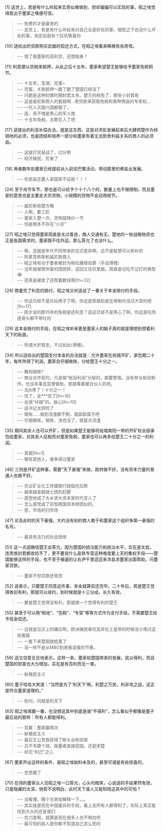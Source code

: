 
[1] 这世上，若是有什么听起来玄奇似难做到、但却偏偏可以实现的事，昭之埃觉得若出于墨家之嘴便可信。
>--- 免费的才是最贵的<br>
>--- 这世上，若是有什么听起来对自己全是好处的事、细思之下也没什么坏处的事，肯定前面有个巨坑等着你<br>

[10] 适给出的贷款购买武器的偿还方式，在昭之埃看来略微有些奇怪。
>--- 借了我墨家的高利贷，还想脱身？<br>

[11] 利息便以货税来抵押，从此之后十五年，墨家希望楚王能够给予墨家免税铜节。
>--- 十五年，芜湖，完蛋~<br>
>--- 完蛋，关税抵押～跪了跪了楚国已经没了<br>
>--- 问题是这种封建时期封君太多。楚王的税免了，那些小封君呢<br>
>--- 这是威尼斯商人的套路啊…用贷款来获取免税和某种商品的专卖权…<br>
>--- 一代人灭国兴国都够了。<br>
>--- 适，真不愧是黑心的军火商<br>
>--- 十五年免税，太欺负人了吧<br>

[17] 适提出的利息补偿办法，就是这东西，这是对沛彭发展起来后大肆把楚作为倾销地的必须，也是团结和培养一部分和墨家有着无法割舍利益关系的商人的必须品。
>--- 这就打贸易战了，过分啊<br>
>--- 经济殖民，厉害了<br>

[18] 再者数年前墨家已经提前派人前往巴蜀活动，带动那里的煮盐业发展。
>--- 你卖盐还要人家国家不征税！！！<br>

[24] 至于舟节车节，那也是可以给予个十个八个的，数量上也不做限制，而且墨家的意思也是主要走大宗货物，小规模的货物不会动用税节。
>--- 威尼斯吞楚方略<br>
>--- 人啊，要工匠<br>
>--- 墨家入楚一次，货物就降价一节<br>
>--- 怕是根本不存在“小宗”<br>

[27] 昭之埃只觉得墨家简直是太过善良，商人交通有无，楚地的一些战略物资也正是各国需求的，墨家既不往外运，那么答允了也没什么。
>--- 唉，这就是年代不同带来的见识差异啊，远不是聪慧可以弥补的<br>
>--- 阿莱克修斯和威尼斯商人<br>
>--- 昭之埃有功于墨者被封为格拉魔根伯爵（手动滑稽）<br>
>--- 当年就被管仲耍的团团转，这回又往坑里跳，简直是记吃不记打的典型😂<br>
>--- 还真是被卖了还帮着数钱啊[fn=32]<br>

[28] 商量完了利息的赔付，昭之埃又听适说了一番关于本金赔付的手段。
>--- 你这已经不是论坛喷子了啊，你这是穿越前是在体制内当过大官的吧[fn=17]<br>
>--- 刚才说的那15年的免税是还利息？适这已经不是黑心了啊，你这是吃肉连骨头都不带吐的<br>

[29] 这本金赔付的手段，在昭之埃听来更是墨家人的脑子真的就是理想到想着利天下的耿直。
>--- 所谓大奸若忠，不过如此(滑稽)。<br>

[34] 所以适给出的楚国支付本金的办法就是：允许墨家在宛城开矿，承包期二十年，每年所得了利润，墨家会仔细做账，分给楚王十分之一。
>--- 舞阳钢铁?<br>
>--- 商业合作契约，凡是按“账目利润”分层的，都要警惕。没有参与账目制作，也没本事去监督做账，那就等着被合伙人坑吧。<br>
>--- 太jb黑了！十分之一！<br>
>--- 完了，全***完了[fn=16]<br>
>--- 会很“仔细”的，放心[fn=10]<br>
>--- 适书记太阴险了<br>
>--- 做账……做到汤渣都不剩，就舔舔盘子吧<br>
>--- 仔细做账，做账，汤也没了，就留点汤渣<br>

[35] 期间其余人也可以开矿，但是如果楚王能够将宛城南阳一带的开矿权全部承包给墨家，对其余人征税而对墨家免税，墨家也可以再多给楚王二十分之一的利润。
>--- 真狠[fn=1]<br>
>--- 哪有其他人，谁争得过墨家<br>

[46] 三则是开矿这种事，需要“天下豪强”来做，政府做不好，没有资本力量的普通人也做不好。
>--- 农业矿业化工传媒银行超级托拉斯<br>
>--- 越来越圣殿骑士团的赶脚<br>
>--- 感觉他成了大乡贤大资本家的代言人了<br>
>--- 怎么感觉成了巨型跨国资本财团似的。<br>
>--- 恩，市场的归市场<br>

[47] 论及此时的天下豪强，大约没有别的商人敢于和墨家这个组织争第一豪强的名号。
>--- 最具有活力的社会团体<br>

[51] 这一点适确信楚王会答允，因为楚国的统治能力和统治水平，实在是太低，连贵族封君都收拾不了，更不要说什么盐铁专营这种难度要上天的集权手段——楚国能够这样的手段，也不至于被逼的让右尹千里迢迢来沛县求墨家出面帮助，问墨家贷款。
>--- 墨家不但贷款还带货<br>

[52] 适表示，只要楚王同意这件事，本金就算偿还完毕。二十年后，若是楚王觉得依旧有利，那就可以续约，到时候就是十三分成，长久有效。
>--- 要是楚王觉得没有利，那就换一个觉得有利的楚王<br>

[55] 甚至于可以用“租地”、“包税”、“专营”等等方式作为支付手段，不需要楚王给予现金偿还。
>--- 这就是见识上的碾压啊，欧洲殖民者坑亚非拉土皇帝的时候没少用过这些套路<br>
>--- 一套下来楚国就姓墨了<br>
>--- 没一样不是从MBO到老板滚蛋的节奏。<br>

[56] 适又信誓旦旦地表示，这样一来，墨家给楚国带来的发展，民众得利，而且楚国的财富也大为增加，实在是有百利而无一害。
>--- 新殖民主义<br>

[60] 墨子哈哈大笑道：“当然是为了‘利天下’啊。利楚之万民，利非攻之战，这正是符合墨家道理的。”
>--- 别问，问就是利天下<br>

[63] 昭之埃琢磨一番，也没想这其中到底是谁“不得利”，怎么看似乎都像是墨子最后说的那样：所有人都能得利。
>--- 双赢：墨家赢两次<br>
>--- 新殖民主义<br>
>--- 最后王公贵族获得了断头台和绞架<br>
>--- 吕不韦算个球。我墨者直接窃国。还是宋楚<br>
>--- 却无“利己”之心<br>

[67] 墨家开出这样的条件，是昭之埃始料未及的，甚至可谓是有些惊喜的。
>--- 忽悠瘸了<br>

[70] 在场的墨家众人见昭之埃一口答允，心头均暗笑，心说适的手段果然有效，只是隐藏的太深，他若不说明白，此时天下谁人又能知晓这其中的可怕？
>--- 没看懂，哪个兄弟给解释一下。。。<br>
>--- 其实就是现在中国援非的手段，看上去所有人都得利了，实际上真正能吃到大头的还是我们<br>
>--- 剪刀差啊，就算是现在很多人也不明白吧<br>
>--- 最可怕的敌人是你都不知道自己怎么死的<br>
